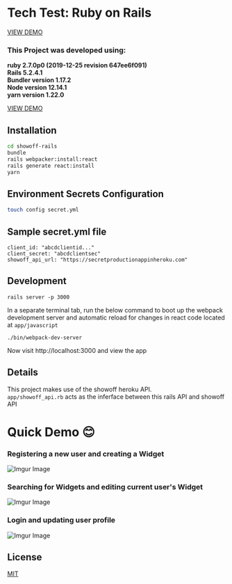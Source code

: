 #  Tech Test: Ruby on Rails
[VIEW DEMO](https://showoff-supersudh.herokuapp.com/)

### This Project was developed using:
**ruby 2.7.0p0 (2019-12-25 revision 647ee6f091)**\
**Rails 5.2.4.1**\
**Bundler version 1.17.2**\
**Node version 12.14.1**\
**yarn version 1.22.0**

[VIEW DEMO](https://showoff-supersudh.herokuapp.com/)


## Installation
```bash
cd showoff-rails
bundle
rails webpacker:install:react
rails generate react:install
yarn
```

## Environment Secrets Configuration
```bash
touch config secret.yml
```
## Sample secret.yml file
```
client_id: "abcdclientid..."
client_secret: "abcdclientsec"
showoff_api_url: "https://secretproductionappinheroku.com"
```

## Development
```
rails server -p 3000
```

In a separate terminal tab, run the below command to boot up the webpack development server and automatic reload for changes in react code located at `app/javascript`
```
./bin/webpack-dev-server
```

Now visit http://localhost:3000 and view the app

## Details
This project makes use of the showoff heroku API.\
`app/showoff_api.rb` acts as the inferface between this rails API and showoff API

# Quick Demo 😊
### Registering a new user and creating a Widget
![Imgur Image](https://i.imgur.com/zRmVnFZ.gif)

### Searching for Widgets and editing current user's Widget
![Imgur Image](https://imgur.com/Po2b2FF.gif)

### Login and updating user profile
![Imgur Image](https://imgur.com/c1V9SWr.gif)

## License
[MIT](https://choosealicense.com/licenses/mit/)